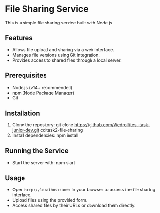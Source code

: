 # File Sharing Service

This is a simple file sharing service built with Node.js.

## Features
- Allows file upload and sharing via a web interface.
- Manages file versions using Git integration.
- Provides access to shared files through a local server.

## Prerequisites
- Node.js (v14+ recommended)
- npm (Node Package Manager)
- Git

## Installation
1. Clone the repository: git clone https://github.com/Wedroll/test-task-junior-dev.git cd task2-file-sharing
2. Install dependencies: npm install

## Running the Service
- Start the server with: npm start

## Usage
- Open `http://localhost:3000` in your browser to access the file sharing interface.
- Upload files using the provided form.
- Access shared files by their URLs or download them directly.